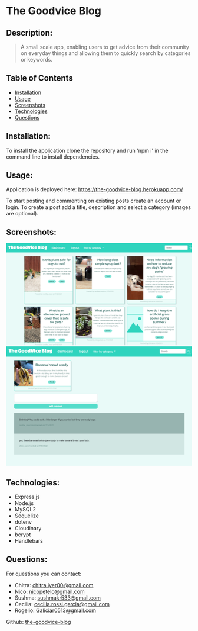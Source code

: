 # The Goodvice Blog

## Description: 
> A small scale app, enabling users to get advice from their community on everyday things and allowing them to quickly search by categories or keywords.


## Table of Contents
* [Installation](#Installation)
* [Usage](#Usage)
* [Screenshots](#Screenshots)
* [Technologies](#Technologies)
* [Questions](#Questions)


## Installation:
To install the application clone the repository and run 'npm i' in the command line to install dependencies.

## Usage:
Application is deployed here: https://the-goodvice-blog.herokuapp.com/

To start posting and commenting on existing posts create an account or login. To create a post add a title, description and select a category (images are optional).

## Screenshots:
![Goodvice Homepage](./public/assets/images/the-goodvice-blog-home.png)
![Goodvice Single Post](./public/assets/images/the-goodvice-blog-post.png)

## Technologies:
+ Express.js
+ Node.js
+ MySQL2
+ Sequelize
+ dotenv
+ Cloudinary
+ bcrypt
+ Handlebars

## Questions:

For questions you can contact:
- Chitra: <chitra.iyer00@gmail.com>
- Nico: <nicopetelo@gmail.com>
- Sushma: <sushmakr533@gmail.com>
- Cecilia: <cecilia.rossi.garcia@gmail.com>
- Rogelio: <Galiciar0513@gmail.com>

Github: 
[the-goodvice-blog](https://github.com/crossigarcia/the-goodvice-blog)
